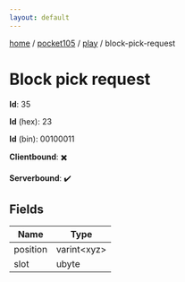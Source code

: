 ```yaml
---
layout: default
---
```


[home](/)  /  [pocket105](/protocol/pocket105)  /  [play](/protocol/pocket105/play)  /  block-pick-request

# Block pick request

**Id**: 35

**Id** (hex): 23

**Id** (bin): 00100011

**Clientbound**: ✖️

**Serverbound**: ✔️

## Fields

Name | Type
---|---
position | varint&lt;xyz&gt;
slot | ubyte

